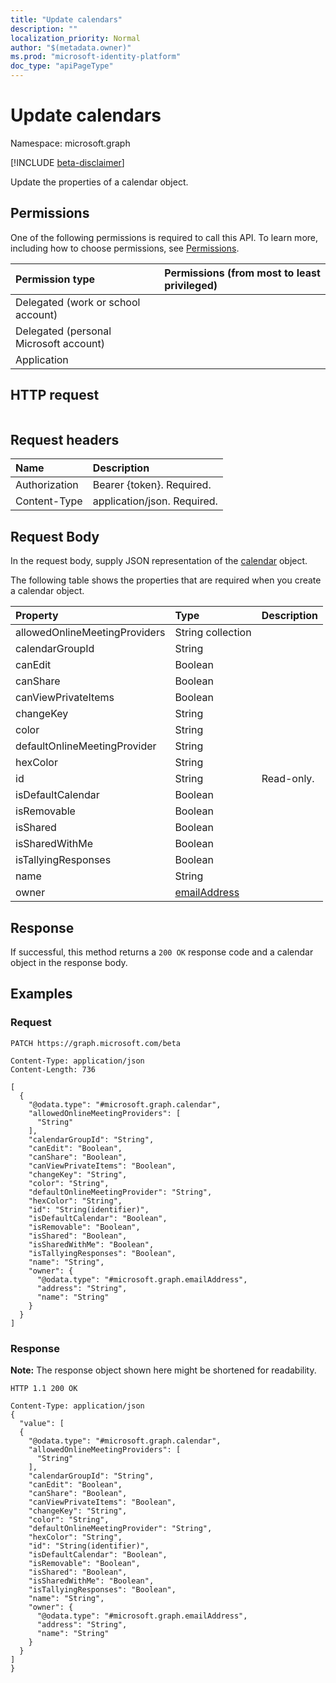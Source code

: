 ```yaml
---
title: "Update calendars"
description: ""
localization_priority: Normal
author: "$(metadata.owner)"
ms.prod: "microsoft-identity-platform"
doc_type: "apiPageType"
---
```


# Update calendars

Namespace: microsoft.graph

[!INCLUDE [beta-disclaimer](../../includes/beta-disclaimer.md)]

Update the properties of a calendar object.

## Permissions

One of the following permissions is required to call this API. To learn more, including how to choose permissions, see [Permissions](/graph/permissions-reference).

| Permission type                        | Permissions (from most to least privileged) |
| :------------------------------------- | :------------------------------------------ |
| Delegated (work or school account)     |                                             |
| Delegated (personal Microsoft account) |                                             |
| Application                            |                                             |

## HTTP request

<!-- {
  "blockType": "ignored"
}
-->

```http

```

## Request headers

| Name          | Description                 |
| :------------ | :-------------------------- |
| Authorization | Bearer {token}. Required.   |
| Content-Type  | application/json. Required. |

## Request Body

In the request body, supply JSON representation of the [calendar](../resources/-calendar.md) object.

<!-- Actions and Functions -->

<!-- CRUD Methods -->

The following table shows the properties that are required when you create a calendar object.

| Property                      | Type                                         | Description |
| :---------------------------- | :------------------------------------------- | :---------- |
| allowedOnlineMeetingProviders | String collection                            |             |
| calendarGroupId               | String                                       |             |
| canEdit                       | Boolean                                      |             |
| canShare                      | Boolean                                      |             |
| canViewPrivateItems           | Boolean                                      |             |
| changeKey                     | String                                       |             |
| color                         | String                                       |             |
| defaultOnlineMeetingProvider  | String                                       |             |
| hexColor                      | String                                       |             |
| id                            | String                                       | Read-only.  |
| isDefaultCalendar             | Boolean                                      |             |
| isRemovable                   | Boolean                                      |             |
| isShared                      | Boolean                                      |             |
| isSharedWithMe                | Boolean                                      |             |
| isTallyingResponses           | Boolean                                      |             |
| name                          | String                                       |             |
| owner                         | [emailAddress](../resources/emailaddress.md) |             |

## Response

If successful, this method returns a `200 OK` response code and a calendar object in the response body.

## Examples

### Request

<!-- {
  "blockType": "request",
  "name": "update_calendars"
}
-->

```http
PATCH https://graph.microsoft.com/beta

Content-Type: application/json
Content-Length: 736

[
  {
    "@odata.type": "#microsoft.graph.calendar",
    "allowedOnlineMeetingProviders": [
      "String"
    ],
    "calendarGroupId": "String",
    "canEdit": "Boolean",
    "canShare": "Boolean",
    "canViewPrivateItems": "Boolean",
    "changeKey": "String",
    "color": "String",
    "defaultOnlineMeetingProvider": "String",
    "hexColor": "String",
    "id": "String(identifier)",
    "isDefaultCalendar": "Boolean",
    "isRemovable": "Boolean",
    "isShared": "Boolean",
    "isSharedWithMe": "Boolean",
    "isTallyingResponses": "Boolean",
    "name": "String",
    "owner": {
      "@odata.type": "#microsoft.graph.emailAddress",
      "address": "String",
      "name": "String"
    }
  }
]

```

### Response

**Note:** The response object shown here might be shortened for readability.

<!-- {
  "blockType": "response",
  "truncated": true,
  "@odata.type": "$(this.ReturnTypeFullName)"
}
-->

```http
HTTP 1.1 200 OK

Content-Type: application/json
{
  "value": [
  {
    "@odata.type": "#microsoft.graph.calendar",
    "allowedOnlineMeetingProviders": [
      "String"
    ],
    "calendarGroupId": "String",
    "canEdit": "Boolean",
    "canShare": "Boolean",
    "canViewPrivateItems": "Boolean",
    "changeKey": "String",
    "color": "String",
    "defaultOnlineMeetingProvider": "String",
    "hexColor": "String",
    "id": "String(identifier)",
    "isDefaultCalendar": "Boolean",
    "isRemovable": "Boolean",
    "isShared": "Boolean",
    "isSharedWithMe": "Boolean",
    "isTallyingResponses": "Boolean",
    "name": "String",
    "owner": {
      "@odata.type": "#microsoft.graph.emailAddress",
      "address": "String",
      "name": "String"
    }
  }
]
}

```
